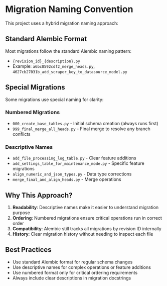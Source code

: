 # Migration Naming Convention

This project uses a hybrid migration naming approach:

## Standard Alembic Format
Most migrations follow the standard Alembic naming pattern:
- `{revision_id}_{description}.py`
- Example: `a6bc8592cdf2_merge_heads.py`, `4627cb27031b_add_scraper_key_to_datasource_model.py`

## Special Migrations
Some migrations use special naming for clarity:

### Numbered Migrations
- `000_create_base_tables.py` - Initial schema creation (always runs first)
- `999_final_merge_all_heads.py` - Final merge to resolve any branch conflicts

### Descriptive Names
- `add_file_processing_log_table.py` - Clear feature additions
- `add_settings_table_for_maintenance_mode.py` - Specific feature migrations
- `align_numeric_and_json_types.py` - Data type corrections
- `merge_final_and_align_heads.py` - Merge operations

## Why This Approach?
1. **Readability**: Descriptive names make it easier to understand migration purpose
2. **Ordering**: Numbered migrations ensure critical operations run in correct order
3. **Compatibility**: Alembic still tracks all migrations by revision ID internally
4. **History**: Clear migration history without needing to inspect each file

## Best Practices
- Use standard Alembic format for regular schema changes
- Use descriptive names for complex operations or feature additions
- Use numbered format only for critical ordering requirements
- Always include clear descriptions in migration docstrings